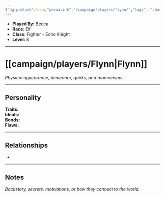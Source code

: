 ```yaml
---
{"dg-publish":true,"permalink":"/campaign/players/flynn/","tags":["character","player"],"created":"2025-10-28T19:50:17.774-07:00","updated":"2025-10-28T22:52:45.460-07:00"}
---
```



<p><span><ul>
<li dir="auto"><strong>Played By:</strong> Becca</li>
<li dir="auto"><strong>Race:</strong> Elf</li>
<li dir="auto"><strong>Class:</strong> Fighter - Echo Knight</li>
<li dir="auto"><strong>Level:</strong> 8</li>
</ul></span></p>

---

# [[campaign/players/Flynn\|Flynn]]
*Physical appearance, demeanor, quirks, and mannerisms.*

---

## Personality
**Traits:**  
**Ideals:**  
**Bonds:**  
**Flaws:**  

---

## Relationships
- 

---

## Notes
*Backstory, secrets, motivations, or how they connect to the world.*
